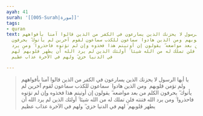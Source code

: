 ```yaml
---
ayah: 41
surah: '[[005-Surah|سورة]]'
tags:
- quran
text: يا أيها الرسول لا يحزنك الذين يسارعون في الكفر من الذين قالوا آمنا بأفواههم
  ولم تؤمن قلوبهم ۛ ومن الذين هادوا ۛ سماعون للكذب سماعون لقوم آخرين لم يأتوك ۖ يحرفون
  الكلم من بعد مواضعه ۖ يقولون إن أوتيتم هذا فخذوه وإن لم تؤتوه فاحذروا ۚ ومن يرد
  الله فتنته فلن تملك له من الله شيئا ۚ أولئك الذين لم يرد الله أن يطهر قلوبهم ۚ لهم
  في الدنيا خزي ۖ ولهم في الآخرة عذاب عظيم

---
```

> يا أيها الرسول لا يحزنك الذين يسارعون في الكفر من الذين قالوا آمنا بأفواههم ولم تؤمن قلوبهم ۛ ومن الذين هادوا ۛ سماعون للكذب سماعون لقوم آخرين لم يأتوك ۖ يحرفون الكلم من بعد مواضعه ۖ يقولون إن أوتيتم هذا فخذوه وإن لم تؤتوه فاحذروا ۚ ومن يرد الله فتنته فلن تملك له من الله شيئا ۚ أولئك الذين لم يرد الله أن يطهر قلوبهم ۚ لهم في الدنيا خزي ۖ ولهم في الآخرة عذاب عظيم
